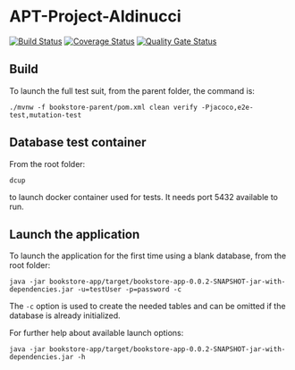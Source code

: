 # APT-Project-Aldinucci


[![Build Status](https://travis-ci.com/Predictabowl/APT-Project-Aldinucci.svg?branch=master)](https://travis-ci.com/Predictabowl/APT-Project-Aldinucci)
[![Coverage Status](https://coveralls.io/repos/github/Predictabowl/APT-Project-Aldinucci/badge.svg?branch=master)](https://coveralls.io/github/Predictabowl/APT-Project-Aldinucci?branch=master)
[![Quality Gate Status](https://sonarcloud.io/api/project_badges/measure?project=Predictabowl_APT-Project-Aldinucci&metric=alert_status)](https://sonarcloud.io/dashboard?id=Predictabowl_APT-Project-Aldinucci)

## Build
To launch the full test suit, from the parent folder, the command is:

```
./mvnw -f bookstore-parent/pom.xml clean verify -Pjacoco,e2e-test,mutation-test
```

## Database test container
From the root folder:

```
dcup
```

to launch docker container used for tests. It needs port 5432 available to run. 

## Launch the application
To launch the application for the first time using a blank database, from the root folder:

```
java -jar bookstore-app/target/bookstore-app-0.0.2-SNAPSHOT-jar-with-dependencies.jar -u=testUser -p=password -c
```
The `-c` option is used to create the needed tables and can be omitted if the database is already initialized.

For further help about available launch options:
```
java -jar bookstore-app/target/bookstore-app-0.0.2-SNAPSHOT-jar-with-dependencies.jar -h
```